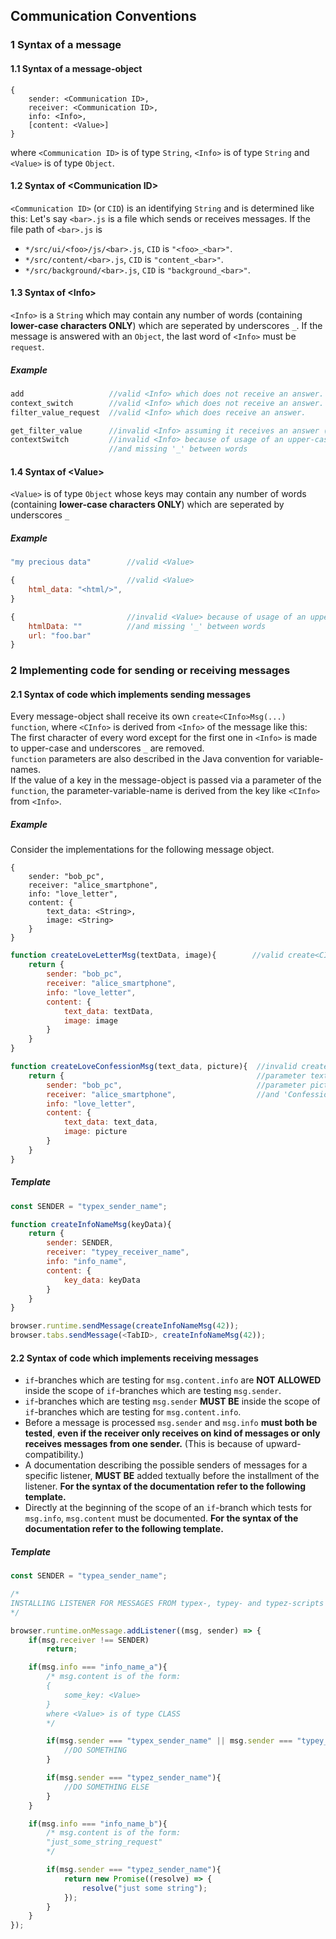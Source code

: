## Communication Conventions

### 1 Syntax of a message

#### 1.1 Syntax of a message-object
```
{
	sender: <Communication ID>,
	receiver: <Communication ID>,
	info: <Info>,
	[content: <Value>]
}
```
where `<Communication ID>` is of type `String`,
`<Info>` is of type `String`
and `<Value>` is of type `Object`.

#### 1.2 Syntax of &lt;Communication ID&gt;
`<Communication ID>` (or `CID`) is an identifying `String` and is determined like this:
Let's say `<bar>.js` is a file which sends or receives messages.
If the file path of `<bar>.js` is
- `*/src/ui/<foo>/js/<bar>.js`,  `CID` is `"<foo>_<bar>"`.
- `*/src/content/<bar>.js`,  `CID` is `"content_<bar>"`.
- `*/src/background/<bar>.js`,  `CID` is `"background_<bar>"`.

#### 1.3 Syntax of &lt;Info&gt;
`<Info>` is a `String` which may contain any number
of words (containing **lower-case characters ONLY**) which are seperated by underscores `_`.
If the message is answered with an `Object`, the last word of `<Info>` must be `request`.

##### Example
```javascript
add                   //valid <Info> which does not receive an answer.
context_switch        //valid <Info> which does not receive an answer.
filter_value_request  //valid <Info> which does receive an answer.

get_filter_value	  //invalid <Info> assuming it receives an answer (implied by 'get').
contextSwitch         //invalid <Info> because of usage of an upper-case character
                      //and missing '_' between words
```

#### 1.4 Syntax of &lt;Value&gt;
`<Value>` is of type `Object` whose keys may contain any number of words (containing **lower-case characters ONLY**) which are seperated by underscores `_`
##### Example
```javascript
"my precious data"        //valid <Value>

{                         //valid <Value>
	html_data: "<html/>",
}

{                         //invalid <Value> because of usage of an upper-case character
	htmlData: ""          //and missing '_' between words
	url: "foo.bar"
}
```

### 2 Implementing code for sending or receiving messages

#### 2.1 Syntax of code which implements sending messages
Every message-object shall receive its own `create<CInfo>Msg(...)` `function`,
where `<CInfo>` is derived from `<Info>` of the message like this:  
The first character of every word except for the first one in `<Info>`
is made to upper-case and underscores `_` are removed.  
`function` parameters are also described in the Java convention for variable-names.  
If the value of a key in the message-object is passed via a parameter of the `function`,
the parameter-variable-name is derived from the key like `<CInfo>` from `<Info>`.

##### Example
Consider the implementations for the following message object.
```
{
	sender: "bob_pc",
	receiver: "alice_smartphone",
	info: "love_letter",
	content: {
		text_data: <String>,
		image: <String>
	}
}
```

```javascript
function createLoveLetterMsg(textData, image){        //valid create<CInfo>Msg() function
	return {
		sender: "bob_pc",
		receiver: "alice_smartphone",
		info: "love_letter",
		content: {
			text_data: textData,
			image: image
		}
	}
}

function createLoveConfessionMsg(text_data, picture){  //invalid create<CInfo>Msg() function because
	return {                                           //parameter text_data (not in Java-convention),
		sender: "bob_pc",                              //parameter picture (must be image)
		receiver: "alice_smartphone",                  //and 'Confession' instead of 'Letter' in function-name
		info: "love_letter",
		content: {
			text_data: text_data,
			image: picture
		}
	}
}
```

##### Template

```javascript
const SENDER = "typex_sender_name";

function createInfoNameMsg(keyData){
	return {
		sender: SENDER,
		receiver: "typey_receiver_name",
		info: "info_name",
		content: {
			key_data: keyData
		}
	}
}

browser.runtime.sendMessage(createInfoNameMsg(42));
browser.tabs.sendMessage(<TabID>, createInfoNameMsg(42));
```

#### 2.2 Syntax of code which implements receiving messages
- `if`-branches which are testing for `msg.content.info` are **NOT ALLOWED**
inside the scope of `if`-branches which are testing `msg.sender`.
- `if`-branches which are testing `msg.sender` **MUST BE** inside the scope of
`if`-branches which are testing for `msg.content.info`.
- Before a message is processed `msg.sender` and `msg.info` **must both be tested**,
**even if the receiver only receives on kind of messages or only receives messages from
one sender.** (This is because of upward-compatibility.)
- A documentation describing the possible senders of messages for a specific listener, **MUST BE** added
textually before the installment of the listener. **For the syntax of the documentation refer to the following template.**
- Directly at the beginning of the scope of an `if`-branch which tests for `msg.info`,
`msg.content` must be documented. **For the syntax of the documentation refer to the following template.**

##### Template
```javascript
const SENDER = "typea_sender_name";

/*
INSTALLING LISTENER FOR MESSAGES FROM typex-, typey- and typez-scripts
*/

browser.runtime.onMessage.addListener((msg, sender) => {
	if(msg.receiver !== SENDER)
		return;

	if(msg.info === "info_name_a"){
		/* msg.content is of the form:
		{
			some_key: <Value>
		}
		where <Value> is of type CLASS
		*/

		if(msg.sender === "typex_sender_name" || msg.sender === "typey_sender_name"){
			//DO SOMETHING
		}

		if(msg.sender === "typez_sender_name"){
			//DO SOMETHING ELSE
		}
	}

	if(msg.info === "info_name_b"){
		/* msg.content is of the form:
		"just_some_string_request"
		*/

		if(msg.sender === "typez_sender_name"){
			return new Promise((resolve) => {
				resolve("just some string");
			});
		}
	}
});
```
